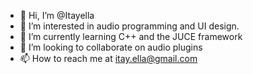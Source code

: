 - 👋 Hi, I’m @Itayella
- 👀 I’m interested in audio programming and UI design.
- 🌱 I’m currently learning C++ and the JUCE framework
- 💞️ I’m looking to collaborate on audio plugins
- 📫 How to reach me at itay.ella@gmail.com

<!---
Itayella/Itayella is a ✨ special ✨ repository because its `README.md` (this file) appears on your GitHub profile.
You can click the Preview link to take a look at your changes.
--->
